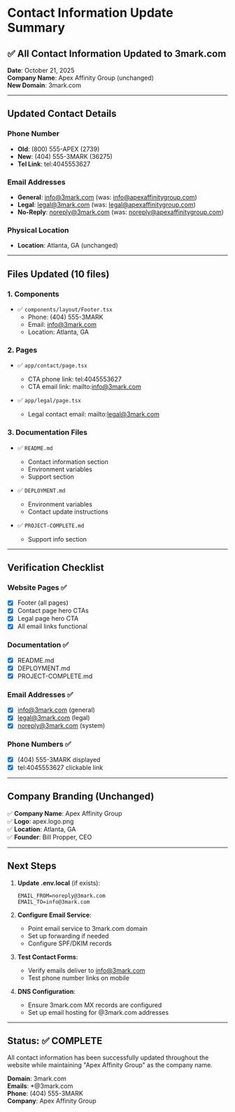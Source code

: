 # Contact Information Update Summary

## ✅ All Contact Information Updated to 3mark.com

**Date**: October 21, 2025  
**Company Name**: Apex Affinity Group (unchanged)  
**New Domain**: 3mark.com

---

## Updated Contact Details

### Phone Number
- **Old**: (800) 555-APEX (2739)
- **New**: (404) 555-3MARK (36275)
- **Tel Link**: tel:4045553627

### Email Addresses
- **General**: info@3mark.com (was: info@apexaffinitygroup.com)
- **Legal**: legal@3mark.com (was: legal@apexaffinitygroup.com)
- **No-Reply**: noreply@3mark.com (was: noreply@apexaffinitygroup.com)

### Physical Location
- **Location**: Atlanta, GA (unchanged)

---

## Files Updated (10 files)

### 1. Components
- ✅ `components/layout/Footer.tsx`
  - Phone: (404) 555-3MARK
  - Email: info@3mark.com
  - Location: Atlanta, GA

### 2. Pages
- ✅ `app/contact/page.tsx`
  - CTA phone link: tel:4045553627
  - CTA email link: mailto:info@3mark.com

- ✅ `app/legal/page.tsx`
  - Legal contact email: mailto:legal@3mark.com

### 3. Documentation Files
- ✅ `README.md`
  - Contact information section
  - Environment variables
  - Support section

- ✅ `DEPLOYMENT.md`
  - Environment variables
  - Contact update instructions

- ✅ `PROJECT-COMPLETE.md`
  - Support info section

---

## Verification Checklist

### Website Pages ✅
- [x] Footer (all pages)
- [x] Contact page hero CTAs
- [x] Legal page hero CTA
- [x] All email links functional

### Documentation ✅
- [x] README.md
- [x] DEPLOYMENT.md
- [x] PROJECT-COMPLETE.md

### Email Addresses ✅
- [x] info@3mark.com (general)
- [x] legal@3mark.com (legal)
- [x] noreply@3mark.com (system)

### Phone Numbers ✅
- [x] (404) 555-3MARK displayed
- [x] tel:4045553627 clickable link

---

## Company Branding (Unchanged)

✅ **Company Name**: Apex Affinity Group  
✅ **Logo**: apex.logo.png  
✅ **Location**: Atlanta, GA  
✅ **Founder**: Bill Propper, CEO  

---

## Next Steps

1. **Update .env.local** (if exists):
   ```env
   EMAIL_FROM=noreply@3mark.com
   EMAIL_TO=info@3mark.com
   ```

2. **Configure Email Service**:
   - Point email service to 3mark.com domain
   - Set up forwarding if needed
   - Configure SPF/DKIM records

3. **Test Contact Forms**:
   - Verify emails deliver to info@3mark.com
   - Test phone number links on mobile

4. **DNS Configuration**:
   - Ensure 3mark.com MX records are configured
   - Set up email hosting for @3mark.com addresses

---

## Status: ✅ COMPLETE

All contact information has been successfully updated throughout the website while maintaining "Apex Affinity Group" as the company name.

**Domain**: 3mark.com  
**Emails**: *@3mark.com  
**Phone**: (404) 555-3MARK  
**Company**: Apex Affinity Group  

